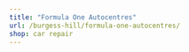 ```yaml
---
title: "Formula One Autocentres"
url: /burgess-hill/formula-one-autocentres/
shop: car repair
---
```

